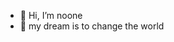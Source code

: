 - 👋 Hi, I’m noone
- 👀 my dream is to change the world

<!---
GoluShab/GoluShab is a ✨ special ✨ repository because its `README.md` (this file) appears on your GitHub profile.
You can click the Preview link to take a look at your changes.
--->
